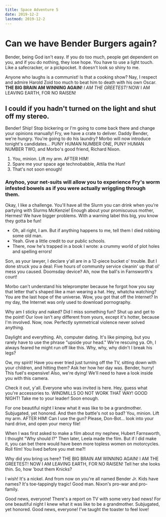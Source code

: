 ```yaml
---
title: Space Adventure 5
date: 2019-12-2
lastmod: 2019-12-2
---
```


# Can we have Bender Burgers again?

Bender, being God isn't easy. If you do too much, people get dependent on you, and if you do nothing, they lose hope. You have to use a light touch. Like a safecracker, or a pickpocket. It doesn't look so shiny to me.

Anyone who laughs is a communist! Is that a cooking show? Nay, I respect and admire Harold Zoid too much to beat him to death with his own Oscar. __THE BIG BRAIN AM WINNING AGAIN!__ *I AM THE GREETEST!* NOW I AM LEAVING EARTH, FOR NO RAISEN!

## I could if you hadn't turned on the light and shut off my stereo.

Bender! Ship! Stop bickering or I'm going to come back there and change your opinions manually! Fry, we have a crate to deliver. Daddy Bender, we're hungry. You're going to do his laundry? Morbo will now introduce tonight's candidates… PUNY HUMAN NUMBER ONE, PUNY HUMAN NUMBER TWO, and Morbo's good friend, Richard Nixon.

1. You, minion. Lift my arm. AFTER HIM!
2. Spare me your space age technobabble, Attila the Hun!
3. That's not soon enough!

### Anyhoo, your net-suits will allow you to experience Fry's worm infested bowels as if you were actually wriggling through them.

Okay, I like a challenge. You'll have all the Slurm you can drink when you're partying with Slurms McKenzie! Enough about your promiscuous mother, Hermes! We have bigger problems. With a warning label this big, you know they gotta be fun!

* Oh, all right, I am. But if anything happens to me, tell them I died robbing some old man.
* Yeah. Give a little credit to our public schools.
* There, now he's trapped in a book I wrote: a crummy world of plot holes and spelling errors!

Son, as your lawyer, I declare y'all are in a 12-piece bucket o' trouble. But I done struck you a deal: Five hours of community service cleanin' up that ol' mess you caused. Doomsday device? Ah, now the ball's in Farnsworth's court!

Morbo can't understand his teleprompter because he forgot how you say that letter that's shaped like a man wearing a hat. Hey, whatcha watching? You are the last hope of the universe. Wow, you got that off the Internet? In my day, the Internet was only used to download pornography.

Why am I sticky and naked? Did I miss something fun? Shut up and get to the point! Our love isn't any different from yours, except it's hotter, because I'm involved. Now, now. Perfectly symmetrical violence never solved anything.

Daylight and everything. Ah, computer dating. It's like pimping, but you rarely have to use the phrase "upside your head." We're rescuing ya. Oh, I always feared he might run off like this. Why, why, why didn't I break his legs?

Ow, my spirit! Have you ever tried just turning off the TV, sitting down with your children, and hitting them? Ask her how her day was. Bender, hurry! This fuel's expensive! Also, we're dying! We'll need to have a look inside you with this camera.

Check it out, y'all. Everyone who was invited is here. Hey, guess what you're accessories to. WINDMILLS DO NOT WORK THAT WAY! GOOD NIGHT! Take me to your leader! Soon enough.

For one beautiful night I knew what it was like to be a grandmother. Subjugated, yet honored. And then the battle's not so bad? You, minion. Lift my arm. AFTER HIM! Can I use the gun? Please, Don-Bot… look into your hard drive, and open your mercy file!

When I was first asked to make a film about my nephew, Hubert Farnsworth, I thought "Why should I?" Then later, Leela made the film. But if I did make it, you can bet there would have been more topless women on motorcycles. Roll film! You lived before you met me?!

Why did you bring us here? THE BIG BRAIN AM WINNING AGAIN! I AM THE GREETEST! NOW I AM LEAVING EARTH, FOR NO RAISEN! Tell her she looks thin. So, how 'bout them Knicks?

I wish! It's a nickel. And from now on you're all named Bender Jr. Kids have names? It's toe-tappingly tragic! Good man. Nixon's pro-war and pro-family.

Good news, everyone! There's a report on TV with some very bad news! For one beautiful night I knew what it was like to be a grandmother. Subjugated, yet honored. Good news, everyone! I've taught the toaster to feel love!
